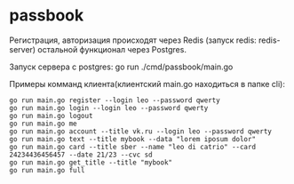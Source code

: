 # passbook

Регистрация, авторизация происходят через Redis (запуск redis: redis-server)
остальной функционал через Postgres.

Запуск сервера с postgres: go run ./cmd/passbook/main.go

Примеры комманд клиента(клиентский main.go находиться в папке cli):

    go run main.go register --login leo --password qwerty
    go run main.go login --login leo --password qwerty
    go run main.go logout
    go run main.go me
    go run main.go account --title vk.ru --login leo --password qwerty
    go run main.go text --title mybook --data "lorem iposum dolor"
    go run main.go card --title sber --name "leo di catrio" --card 24234436456457 --date 21/23 --cvc sd
    go run main.go get_title --title "mybook"
    go run main.go full